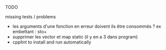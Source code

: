 TODO

missing tests / problems
- les arguments d'une fonction en erreur doivent ils être consommés ?
    ex embettant : sto+
- supprimer les vector et map static (il y en a 3 dans program)
- cpplint to install and run automatically
